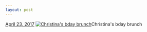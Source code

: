 ```yaml
---
layout: post
---
```


<p>
  <time><a href="/620">April 23, 2017</a></time>
  <a href="/620"><img src="{{ site.assets_url }}/620-480.jpg" srcset="{{ site.assets_url }}/620-240.jpg 240w, {{ site.assets_url }}/620-480.jpg 480w, {{ site.assets_url }}/620-720.jpg 720w, {{ site.assets_url }}/620-960.jpg 960w" sizes="(min-width: 700px) 50vw, calc(100vw - 2rem)" alt="Christina&#x27;s bday brunch" /></a><span>Christina&#x27;s bday brunch</span>
</p>
